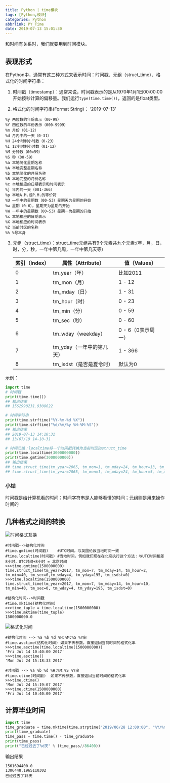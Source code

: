 ```yaml
---
title: Python | time模块
tags: [Python,模块]
categories: Python
abbrlink: PY_Time
date: 2019-07-13 15:01:30
---
```


和时间有关系时，我们就要用到时间模块。

## 表现形式

在Python中，通常有这三种方式来表示时间：时间戳、元组（struct_time）、格式化的时间字符串：

<!-- more -->

1. 时间戳（timestamp）：通常来说，时间戳表示的是从1970年1月1日00:00:00开始按秒计算的偏移量。我们运行`type(time.time())`，返回的是float类型。

2. 格式化的时间字符串(Format String)： ‘2019-07-13’
  

```
%y 两位数的年份表示（00-99）
%Y 四位数的年份表示（000-9999）
%m 月份（01-12）
%d 月内中的一天（0-31）
%H 24小时制小时数（0-23）
%I 12小时制小时数（01-12）
%M 分钟数（00=59）
%S 秒（00-59）
%a 本地简化星期名称
%A 本地完整星期名称
%b 本地简化的月份名称
%B 本地完整的月份名称
%c 本地相应的日期表示和时间表示
%j 年内的一天（001-366）
%p 本地A.M.或P.M.的等价符
%U 一年中的星期数（00-53）星期天为星期的开始
%w 星期（0-6），星期天为星期的开始
%W 一年中的星期数（00-53）星期一为星期的开始
%x 本地相应的日期表示
%X 本地相应的时间表示
%Z 当前时区的名称
%% %号本身
```


3. 元组（struct_time）：struct_time元组共有9个元素共九个元素:(年，月，日，时，分，秒，一年中第几周，一年中第几天等）

   | 索引（Index） | 属性（Attribute）         | 值（Values）       |
   | ------------- | ------------------------- | ------------------ |
   | 0             | tm_year（年）             | 比如2011           |
   | 1             | tm_mon（月）              | 1 - 12             |
   | 2             | tm_mday（日）             | 1 - 31             |
   | 3             | tm_hour（时）             | 0 - 23             |
   | 4             | tm_min（分）              | 0 - 59             |
   | 5             | tm_sec（秒）              | 0 - 60             |
   | 6             | tm_wday（weekday）        | 0 - 6（0表示周一） |
   | 7             | tm_yday（一年中的第几天） | 1 - 366            |
   | 8             | tm_isdst（是否是夏令时）  | 默认为0            |


示例：

```python
import time
# 时间戳
print(time.time())
## 输出结果
## 1562998231.9308622

# 时间字符串
print(time.strftime("%Y-%m-%d %X"))
print(time.strftime("%d/%m/%y %H-%M-%S"))
## 输出结果
## 2019-07-13 14:10:31
## 13/07/19 14-10-31

# 时间元组：localtime将一个时间戳转换为当前时区的struct_time
print(time.localtime(3000000000))
print(time.gmtime(3000000000))
## 输出结果
## time.struct_time(tm_year=2065, tm_mon=1, tm_mday=24, tm_hour=13, tm_min=20, tm_sec=0, tm_wday=5, tm_yday=24, tm_isdst=0)
## time.struct_time(tm_year=2065, tm_mon=1, tm_mday=24, tm_hour=5, tm_min=20, tm_sec=0, tm_wday=5, tm_yday=24, tm_isdst=0)

```

### 小结

时间戳是给计算机看的时间；时间字符串是人能够看懂的时间；元组则是用来操作时间的

## 几种格式之间的转换

![时间格式互换](https://cdn.zuiyu1818.cn/Python/time_transform.png)

```
#时间戳-->结构化时间
#time.gmtime(时间戳)    #UTC时间，与英国伦敦当地时间一致
#time.localtime(时间戳) #当地时间。例如我们现在在北京执行这个方法：与UTC时间相差8小时，UTC时间+8小时 = 北京时间 
>>>time.gmtime(1500000000)
time.struct_time(tm_year=2017, tm_mon=7, tm_mday=14, tm_hour=2, tm_min=40, tm_sec=0,tm_wday=4, tm_yday=195, tm_isdst=0)
>>>time.localtime(1500000000)
time.struct_time(tm_year=2017, tm_mon=7, tm_mday=14, tm_hour=10, tm_min=40, tm_sec=0, tm_wday=4, tm_yday=195, tm_isdst=0)

#结构化时间-->时间戳　
#time.mktime(结构化时间)
>>>time_tuple = time.localtime(1500000000)
>>>time.mktime(time_tuple)
1500000000.0
```

![格式化时间](https://cdn.zuiyu1818.cn/Python/time_format.png)

```
#结构化时间 --> %a %b %d %H:%M:%S %Y串
#time.asctime(结构化时间) 如果不传参数，直接返回当前时间的格式化串
>>>time.asctime(time.localtime(1500000000))
'Fri Jul 14 10:40:00 2017'
>>>time.asctime()
'Mon Jul 24 15:18:33 2017'

#时间戳 --> %a %b %d %H:%M:%S %Y串
#time.ctime(时间戳)  如果不传参数，直接返回当前时间的格式化串
>>>time.ctime()
'Mon Jul 24 15:19:07 2017'
>>>time.ctime(1500000000)
'Fri Jul 14 10:40:00 2017' 
```

## 计算毕业时间

```python
import time
time_graduate = time.mktime(time.strptime("2019/06/28 12:00:00", "%Y/%m/%d %H:%M:%S"))
print(time_graduate)
time_pass = time.time() - time_graduate
print(time_pass)
print("已经过去了%d天" % (time_pass//86400))
```

输出结果

```
1561694400.0
1306448.1965110302
已经过去了15天
```

